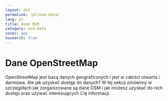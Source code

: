 ```yaml
---
layout: doc
permalink: /pl/osm-data/
lang: pl
title: Dane OSM
category: osm-data
cover: yes
nosearch: true
---
```


Dane OpenStreetMap
==================

OpenStreetMap jest bazą danych geograficznych i jest w całości otwarta i darmowa. Ale jak uzyskać dostęp do danych? W tej sekcji omówimy w szczegółach jak zorganizowane są dane OSM i jak możesz uzyskać do nich dostęp oraz używać interesujących Cię informacji.  

<!--
Omówimy:

-	Dane OSM: Przegląd
-	Formaty plików geograficznych i plik .osm
-	Pozyskiwanie danych
-	Dane i bazy danych OSM
-	Przetwarzanie plików OSM w Osmosis
-	API OverPass

-->